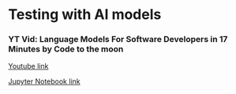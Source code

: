 # Testing with AI models

### YT Vid: Language Models For Software Developers in 17 Minutes by Code to the moon

[Youtube link](https://www.youtube.com/watch?v=tL1zltXuHO8)

[Jupyter Notebook link](gen-lang-model-test.ipynb)
